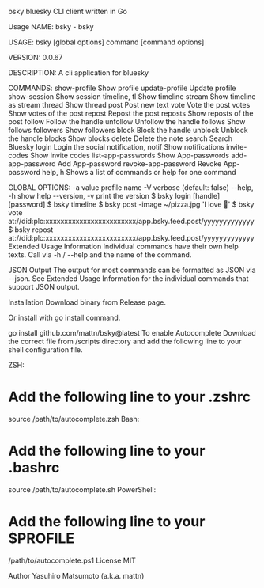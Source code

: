bsky
bluesky CLI client written in Go

Usage
NAME:
bsky - bsky

USAGE:
bsky [global options] command [command options]

VERSION:
0.0.67

DESCRIPTION:
A cli application for bluesky

COMMANDS:
show-profile Show profile
update-profile Update profile
show-session Show session
timeline, tl Show timeline
stream Show timeline as stream
thread Show thread
post Post new text
vote Vote the post
votes Show votes of the post
repost Repost the post
reposts Show reposts of the post
follow Follow the handle
unfollow Unfollow the handle
follows Show follows
followers Show followers
block Block the handle
unblock Unblock the handle
blocks Show blocks
delete Delete the note
search Search Bluesky
login Login the social
notification, notif Show notifications
invite-codes Show invite codes
list-app-passwords Show App-passwords
add-app-password Add App-password
revoke-app-password Revoke App-password
help, h Shows a list of commands or help for one command

GLOBAL OPTIONS:
-a value profile name
-V verbose (default: false)
--help, -h show help
--version, -v print the version
$ bsky login [handle] [password]
$ bsky timeline
$ bsky post -image ~/pizza.jpg 'I love 🍕'
$ bsky vote at://did:plc:xxxxxxxxxxxxxxxxxxxxxxxx/app.bsky.feed.post/yyyyyyyyyyyyy
$ bsky repost at://did:plc:xxxxxxxxxxxxxxxxxxxxxxxx/app.bsky.feed.post/yyyyyyyyyyyyy
Extended Usage Information
Individual commands have their own help texts. Call via -h / --help and the name of the command.

JSON Output
The output for most commands can be formatted as JSON via --json. See Extended Usage Information for the individual commands that support JSON output.

Installation
Download binary from Release page.

Or install with go install command.

go install github.com/mattn/bsky@latest
To enable Autocomplete
Download the correct file from /scripts directory and add the following line to your shell configuration file.

ZSH:

# Add the following line to your .zshrc

source /path/to/autocomplete.zsh
Bash:

# Add the following line to your .bashrc

source /path/to/autocomplete.sh
PowerShell:

# Add the following line to your $PROFILE

/path/to/autocomplete.ps1
License
MIT

Author
Yasuhiro Matsumoto (a.k.a. mattn)
